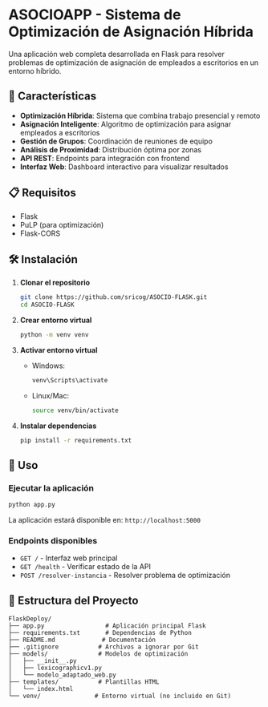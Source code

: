 # ASOCIOAPP - Sistema de Optimización de Asignación Híbrida

Una aplicación web completa desarrollada en Flask para resolver problemas de optimización de asignación de empleados a escritorios en un entorno híbrido.

## 🚀 Características

- **Optimización Híbrida**: Sistema que combina trabajo presencial y remoto
- **Asignación Inteligente**: Algoritmo de optimización para asignar empleados a escritorios
- **Gestión de Grupos**: Coordinación de reuniones de equipo
- **Análisis de Proximidad**: Distribución óptima por zonas
- **API REST**: Endpoints para integración con frontend
- **Interfaz Web**: Dashboard interactivo para visualizar resultados

## 📋 Requisitos

- Flask
- PuLP (para optimización)
- Flask-CORS

## 🛠️ Instalación

1. **Clonar el repositorio**
   ```bash
   git clone https://github.com/sricog/ASOCIO-FLASK.git
   cd ASOCIO-FLASK
   ```

2. **Crear entorno virtual**
   ```bash
   python -m venv venv
   ```

3. **Activar entorno virtual**
   - Windows:
     ```bash
     venv\Scripts\activate
     ```
   - Linux/Mac:
     ```bash
     source venv/bin/activate
     ```

4. **Instalar dependencias**
   ```bash
   pip install -r requirements.txt
   ```

## 🚀 Uso

### Ejecutar la aplicación

```bash
python app.py
```

La aplicación estará disponible en: `http://localhost:5000`

### Endpoints disponibles

- `GET /` - Interfaz web principal
- `GET /health` - Verificar estado de la API
- `POST /resolver-instancia` - Resolver problema de optimización


## 📁 Estructura del Proyecto

```
FlaskDeploy/
├── app.py                 # Aplicación principal Flask
├── requirements.txt       # Dependencias de Python
├── README.md             # Documentación
├── .gitignore           # Archivos a ignorar por Git
├── models/              # Modelos de optimización
│   ├── __init__.py
│   ├── lexicographicv1.py
│   └── modelo_adaptado_web.py
├── templates/           # Plantillas HTML
│   └── index.html
└── venv/               # Entorno virtual (no incluido en Git)
```
